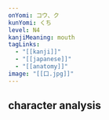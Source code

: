 ```yaml
---
onYomi: コウ、ク
kunYomi: くち
level: N4
kanjiMeaning: mouth
tagLinks:
  - "[[kanji]]"
  - "[[japanese]]"
  - "[[anatomy]]"
image: "[[口.jpg]]"
---
```

## character analysis